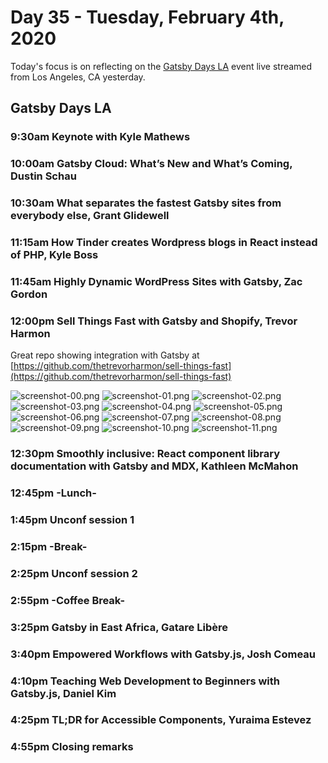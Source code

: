 # Day 35 - Tuesday, February 4th, 2020

Today's focus is on reflecting on the [Gatsby Days LA](https://www.youtube.com/watch?v=lxxYParyAGk&feature=emb_logo) event live streamed from Los Angeles, CA yesterday.

## Gatsby Days LA

### 9:30am Keynote with Kyle Mathews

### 10:00am Gatsby Cloud: What’s New and What’s Coming, Dustin Schau

### 10:30am What separates the fastest Gatsby sites from everybody else, Grant Glidewell

### 11:15am How Tinder creates Wordpress blogs in React instead of PHP, Kyle Boss

### 11:45am Highly Dynamic WordPress Sites with Gatsby, Zac Gordon

### 12:00pm Sell Things Fast with Gatsby and Shopify, Trevor Harmon

Great repo showing integration with Gatsby at [https://github.com/thetrevorharmon/sell-things-fast](https://github.com/thetrevorharmon/sell-things-fast)

![screenshot-00.png](screenshot-00.png)
![screenshot-01.png](screenshot-01.png)
![screenshot-02.png](screenshot-02.png)
![screenshot-03.png](screenshot-03.png)
![screenshot-04.png](screenshot-04.png)
![screenshot-05.png](screenshot-05.png)
![screenshot-06.png](screenshot-06.png)
![screenshot-07.png](screenshot-07.png)
![screenshot-08.png](screenshot-08.png)
![screenshot-09.png](screenshot-09.png)
![screenshot-10.png](screenshot-10.png)
![screenshot-11.png](screenshot-11.png)

### 12:30pm Smoothly inclusive: React component library documentation with Gatsby and MDX, Kathleen McMahon

### 12:45pm -Lunch-

### 1:45pm Unconf session 1

### 2:15pm -Break-

### 2:25pm Unconf session 2

### 2:55pm -Coffee Break-

### 3:25pm Gatsby in East Africa, Gatare Libère

### 3:40pm Empowered Workflows with Gatsby.js, Josh Comeau

### 4:10pm Teaching Web Development to Beginners with Gatsby.js, Daniel Kim

### 4:25pm TL;DR for Accessible Components, Yuraima Estevez

### 4:55pm Closing remarks
